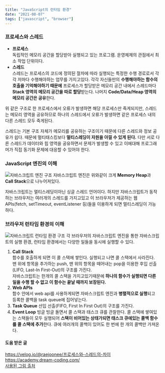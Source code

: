 ```yaml
---
title: "JavaScript의 런타임 환경"
date: "2021-08-07"
tags: ["javascript", "browser"]
---
```


### 프로세스와 스레드

- **프로세스**<br/>
  독립적인 메모리 공간을 할당받아 실행되고 있는 프로그램. 운영체제의 관점에서 최소 작업 단위이다.
- **스레드**<br/>
  스레드는 프로세스의 코드에 정의된 절차에 따라 실행되는 특정한 수행 경로로서 각각 저마다 수행해야하는 업무를 가지고있다. 각각 자신들만의 **수행해야하는 함수의 호출을 기억해야하기 때문에** 프로세스가 할당받은 메모리 공간 내에서 스레드마다 **Stack 영역의 메모리 공간을 따로 할당**받는다. 나머지 **Code/Data/Heap 영역의 메모리 공간은 공유**한다.

위 같은 구조로 한 프로세스에서 오류가 발생하면 해당 프로세스만 죽게되지만, 스레드는 메모리 영역을 공유하므로 하나의 스레드에서 오류가 발생하면 같은 프로세스 내의 다른 스레드 모두 죽게된다.

스레드는 기본 구조 자체가 메모리를 공유하는 구조이기 때문에 다른 스레드와 정보 공유가 쉽다. 때문에 멀티태스킹보다 **멀티스레딩이 자원을 아낄 수 있게 된다.** 다만 서로 다른 스레드가 데이터와 힙 영역을 공유하면서 문제가 발생할 수 있고 이에대해 프로그래머가 직접 동기화 문제에 대응할 수 있어야 한다.

### JavaScript 엔진의 이해

![자바스크립트 엔진 구조](https://joshua1988.github.io/images/posts/web/translation/how-js-works/js-engine-structure.png)
자바스크립트 엔진은 위와같이 크게 **Memory Heap**과 **Call Stack**으로 나누어져있다.

자바스크립트는 멀티스레딩이아닌 싱글 스레드 언어이다. 하지만 자바스크립트가 동작하는 브라우저는 여러개의 스레드를 가지고있고 이 브라우저가 제공하는 웹 APIs(fetch, setTimeout, eventListener 등)들을 이용하게 되면 멀티스레딩이 가능하다.

### 브라우저 런타임 환경의 이해

![자바스크립트 런타임 환경 구조](https://joshua1988.github.io/images/posts/web/translation/how-js-works/js-engine-runtime.png)
각 브라우저의 자바스크립트 엔진을 통한 자바스크립트의 실행 환경, 런타임 환경에서는 다양한 일들을 동시에 실행할 수 있다.

1. **Call Stack**<br/>
   함수를 호출하게 되면 이 콜 스택에 쌓인다. 실행되고 나면 콜 스택에서 사라진다.
   맨 위에 항목을 추가하는 push, 맨 위의 항목을 떼어내는 pop을 이용한 후입 선출(LIFO, Last-In First-Out)의 구조를 가진다.<br/>
   자바스크립트는 한개의 콜 스택을 가지고있기때문에 **하나의 함수가 실행되면 다른 일을 수행 할 수 없고 이 함수는 끝날 때까지 보장된다.**
2. **Web APIs**<br/>
   함수 안에서 web api를 사용하게되면 자바스크립트 엔진과 **병렬적으로 실행**되고 등록한 콜백을 task queue에 집어넣는다.
3. **Task Queue**
   선입 선출(FIFO, First In First Out)의 구조를 가진다.
4. **Event Loop**
   빙글 빙글 돌면서 콜 스택과 태스크 큐를 관찰한다. 콜 스택에 쌓여있는 스택들이 모두 실행되어 **스택이 비어있는 상태가되면 태스크 큐에있는 콜백 함수를 콜 스택에 추가**한다. 큐에 여러개의 콜백이 있어도 한 번에 한 개의 콜백만 가져온다.

#### 도움 받은 글

https://velog.io/@raejoonee/프로세스와-스레드의-차이<br/>
https://academy.dream-coding.com/<br/>
[사용된 그림 출처](https://joshua1988.github.io/)
